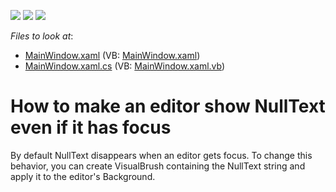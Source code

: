 <!-- default badges list -->
![](https://img.shields.io/endpoint?url=https://codecentral.devexpress.com/api/v1/VersionRange/128644895/12.1.4%2B)
[![](https://img.shields.io/badge/Open_in_DevExpress_Support_Center-FF7200?style=flat-square&logo=DevExpress&logoColor=white)](https://supportcenter.devexpress.com/ticket/details/E4162)
[![](https://img.shields.io/badge/📖_How_to_use_DevExpress_Examples-e9f6fc?style=flat-square)](https://docs.devexpress.com/GeneralInformation/403183)
<!-- default badges end -->
<!-- default file list -->
*Files to look at*:

* [MainWindow.xaml](./CS/NullTextInActiveEditor/MainWindow.xaml) (VB: [MainWindow.xaml](./VB/NullTextInActiveEditor/MainWindow.xaml))
* [MainWindow.xaml.cs](./CS/NullTextInActiveEditor/MainWindow.xaml.cs) (VB: [MainWindow.xaml.vb](./VB/NullTextInActiveEditor/MainWindow.xaml.vb))
<!-- default file list end -->
# How to make an editor show NullText even if it has focus


<p>By default NullText disappears when an editor gets focus. To change this behavior, you can create VisualBrush containing the NullText string and apply it to the editor's Background.</p>

<br/>



